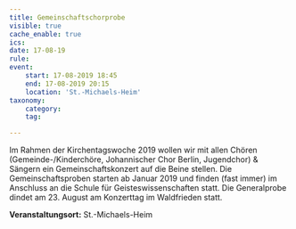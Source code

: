 ```yaml
---
title: Gemeinschaftschorprobe
visible: true
cache_enable: true
ics: 
date: 17-08-19
rule: 
event:
	start: 17-08-2019 18:45
	end: 17-08-2019 20:15
	location: 'St.-Michaels-Heim'
taxonomy:
	category: 
	tag: 

---
```

Im Rahmen der Kirchentagswoche 2019 wollen wir mit allen Chören (Gemeinde-/Kinderchöre, Johannischer Chor Berlin, Jugendchor) &amp; Sängern ein Gemeinschaftskonzert auf die Beine stellen.
Die Gemeinschaftsproben starten ab Januar 2019 und finden (fast immer) im Anschluss an die Schule für Geisteswissenschaften statt. Die Generalprobe dindet am 23. August am Konzerttag im Waldfrieden statt.


**Veranstaltungsort:** St.-Michaels-Heim

